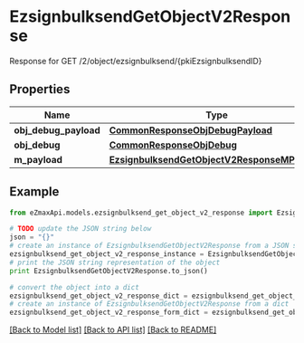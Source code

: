 # EzsignbulksendGetObjectV2Response

Response for GET /2/object/ezsignbulksend/{pkiEzsignbulksendID}

## Properties

Name | Type | Description | Notes
------------ | ------------- | ------------- | -------------
**obj_debug_payload** | [**CommonResponseObjDebugPayload**](CommonResponseObjDebugPayload.md) |  | 
**obj_debug** | [**CommonResponseObjDebug**](CommonResponseObjDebug.md) |  | [optional] 
**m_payload** | [**EzsignbulksendGetObjectV2ResponseMPayload**](EzsignbulksendGetObjectV2ResponseMPayload.md) |  | 

## Example

```python
from eZmaxApi.models.ezsignbulksend_get_object_v2_response import EzsignbulksendGetObjectV2Response

# TODO update the JSON string below
json = "{}"
# create an instance of EzsignbulksendGetObjectV2Response from a JSON string
ezsignbulksend_get_object_v2_response_instance = EzsignbulksendGetObjectV2Response.from_json(json)
# print the JSON string representation of the object
print EzsignbulksendGetObjectV2Response.to_json()

# convert the object into a dict
ezsignbulksend_get_object_v2_response_dict = ezsignbulksend_get_object_v2_response_instance.to_dict()
# create an instance of EzsignbulksendGetObjectV2Response from a dict
ezsignbulksend_get_object_v2_response_form_dict = ezsignbulksend_get_object_v2_response.from_dict(ezsignbulksend_get_object_v2_response_dict)
```
[[Back to Model list]](../README.md#documentation-for-models) [[Back to API list]](../README.md#documentation-for-api-endpoints) [[Back to README]](../README.md)


